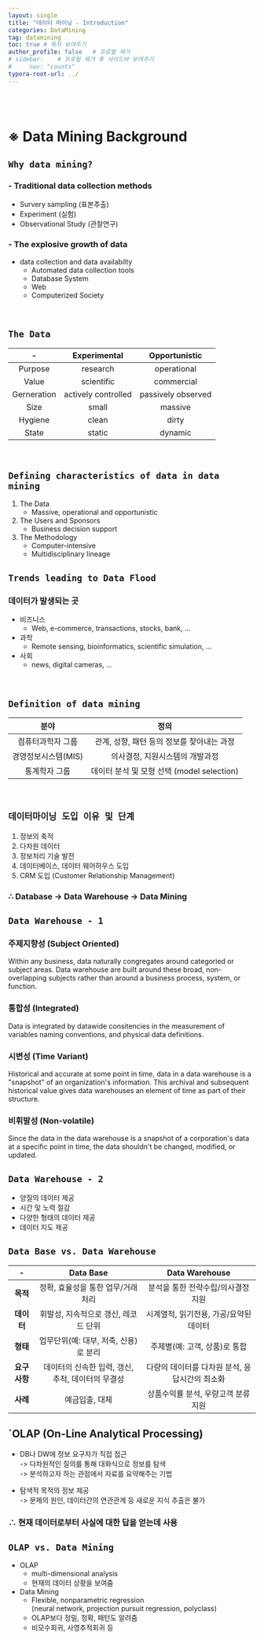 ```yaml
---
layout: single
title: "데이터 마이닝 - Introduction"
categories: DataMining
tag: datamining
toc: true # 목차 보여주기
author_profile: false   # 프로필 제거
# sidebar:    # 프로필 제거 후 사이드바 보여주기
#     nav: "counts"
typora-root-url: ../
---
```

<br><br>

# ※ Data Mining Background
## `Why data mining?`
### - Traditional data collection methods
- Survery sampling (표본추출)
- Experiment (실험)
- Observational Study (관찰연구)

### - The explosive growth of data
- data collection and data availabilty
  +  Automated data collection tools
  + Database System
  + Web
  + Computerized Society
  
<br>

## `The Data`

| -           | Experimental        | Opportunistic      |
|:-----------:|:-------------------:|:------------------:|
| Purpose     | research            | operational        |
| Value       | scientific          | commercial         |
| Gerneration | actively controlled | passively observed |
| Size        | small               | massive            |
| Hygiene     | clean               | dirty              |
| State       | static              | dynamic            |


<br>

## `Defining characteristics of data in data mining`
1. The Data
   - Massive, operational and opportunistic
2. The Users and Sponsors
   - Business decision support
3. The Methodology
    - Computer-intensive
    - Multidisciplinary lineage

## `Trends leading to Data Flood`
### 데이터가 발생되는 곳
- 비즈니스
  + Web, e-commerce, transactions, stocks, bank, ...
- 과학
  + Remote sensing, bioinformatics, scientific simulation, ...
- 사회
  + news, digital cameras, ...

<br>

## `Definition of data mining`
| 분야         | 정의                             |
|:------------:|:--------------------------------:|
| 컴퓨터과학자 그룹    | 관계, 성향, 패턴 등의 정보를 찾아내는 과정        |
| 경영정보시스템(MIS) | 의사결정, 지원시스템의 개발과정                |
| 통계학자 그룹      | 데이터 분석 및 모형 선택 (model selection) |

<br>

## `데이터마이닝 도입 이유 및 단계`
1. 정보의 축적
2. 다차원 데이터
3. 정보처리 기술 발전
4. 데이터베이스, 데이터 웨어하우스 도입
5. CRM 도입 (Customer Relationship Management)

### **∴ Database -> Data Warehouse -> Data Mining**

## `Data Warehouse - 1`
### 주제지향성 (Subject Oriented)
Within any business, data naturally congregates around categoried or subject areas. Data warehouse are built around these broad, non-overlapping subjects rather than around a business process, system, or function. 
### 통합성 (Integrated)
Data is integrated by datawide consitencies in the measurement of variables naming conventions, and physical data definitions. 

### 시변성 (Time Variant) 
Historical and accurate at some point in time, data in a data warehouse is a "snapshot" of an organization's information. This archival and subsequent historical value gives data warehouses an element of time as part of their structure. 

### 비휘발성 (Non-volatile)
Since the data in the data warehouse is a snapshot of a corporation's data at a specific point in time, the data shouldn't be changed, modified, or updated. 


## `Data Warehouse - 2`
- 양질의 데이터 제공
- 시간 및 노력 절감
- 다양한 형태의 데이터 제공
- 데이터 지도 제공

## `Data Base vs. Data Warehouse`

| **-**    | **Data Base**                 | **Data Warehouse**         |
|:--------:|:-----------------------------:|:--------------------------:|
| **목적**   | 정확, 효율성을 통한 업무/거래처리           | 분석을 통한 전략수립/의사결정 지원        |
| **데이터**  | 휘발성, 지속적으로 갱신, 레코드 단위         | 시계열적, 읽기전용, 가공/요약된 데이터     |
| **형태**   | 업무단위(예: 대부, 저축, 신용)로 분리       | 주제별(예: 고객, 상품)로 통합         |
| **요구사항** | 데이터의 신속한 입력, 갱신, 추적, 데이터의 무결성 | 다량의 데이터를 다차원 분석, 응답시간의 최소화 |
| **사례**   | 예금입출, 대체                      | 상품수익률 분석, 우량고객 분류지원        |


## `OLAP (On-Line Analytical Processing)
- DB나 DW에 정보 요구자가 직접 접근<br>
  -> 다차원적인 질의를 통해 대화식으로 정보를 탐색<br>
  -> 분석하고자 하는 관점에서 자료를 요약해주는 기법<br>

- 탐색적 목적의 정보 제공<br>
  -> 문제의 원인, 데이터간의 연관관계 등 새로운 지식 추출은 불가

### **∴ 현재 데이터로부터 사실에 대한 답을 얻는데 사용**

## `OLAP vs. Data Mining`
- OLAP
    + multi-dimensional analysis
    + 현재의 데이터 상황을 보여줌
- Data Mining
    + Flexible, nonparametric regression<br>
        (neural network, projection pursuit regression, polyclass)
    + OLAP보다 정밀, 정확, 패턴도 알려줌
    + 비모수회귀, 사영추적회귀 등